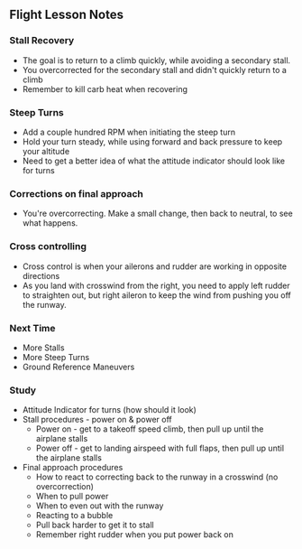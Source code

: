 ## Flight Lesson Notes

### Stall Recovery
* The goal is to return to a climb quickly, while avoiding a secondary stall.
* You overcorrected for the secondary stall and didn't quickly return to a climb
* Remember to kill carb heat when recovering

### Steep Turns
* Add a couple hundred RPM when initiating the steep turn
* Hold your turn steady, while using forward and back pressure to keep your altitude
* Need to get a better idea of what the attitude indicator should look like for turns

### Corrections on final approach
* You're overcorrecting. Make a small change, then back to neutral, to see what happens.

### Cross controlling
* Cross control is when your ailerons and rudder are working in opposite directions
* As you land with crosswind from the right, you need to apply left rudder to straighten out, but right aileron to keep the wind from pushing you off the runway.

### Next Time
* More Stalls
* More Steep Turns
* Ground Reference Maneuvers

### Study
* Attitude Indicator for turns (how should it look)
* Stall procedures - power on & power off
    * Power on - get to a takeoff speed climb, then pull up until the airplane stalls
    * Power off - get to landing airspeed with full flaps, then pull up until the airplane stalls
* Final approach procedures
    * How to react to correcting back to the runway in a crosswind (no overcorrection)
    * When to pull power
    * When to even out with the runway
    * Reacting to a bubble
    * Pull back harder to get it to stall
    * Remember right rudder when you put power back on
